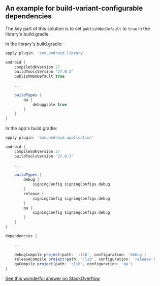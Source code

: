 ## An example for build-variant-configurable dependencies


The key part of this solution is to set `publishNonDefault` to `true` in the library's build.gradle:

In the library's build.gradle:

```groovy
apply plugin: 'com.android.library'

android {
    compileSdkVersion 27
    buildToolsVersion "27.0.3"
    publishNonDefault true

    ...
    
    buildTypes {
        qa {
            debuggable true
        }
    }
}
```


In the app's build.gradle:

```groovy
apply plugin: 'com.android.application'

android {
    compileSdkVersion 27
    buildToolsVersion '27.0.3'

    ...
    
    buildTypes {
        debug {
            signingConfig signingConfigs.debug
        }
        release {
            signingConfig signingConfigs.debug
        }
        qa {
            signingConfig signingConfigs.debug
        }
    }
}

dependencies {

    ...
    
    debugCompile project(path: ':lib', configuration: 'debug')
    releaseCompile project(path: ':lib', configuration: 'release')
    qaCompile project(path: ':lib', configuration: 'qa')
}

```





[See this wonderful answer on StackOverflow](https://stackoverflow.com/a/24910671/1335312)
